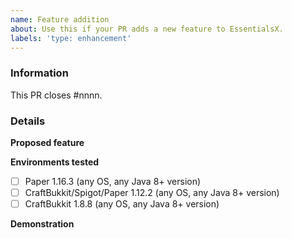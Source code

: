 ```yaml
---
name: Feature addition
about: Use this if your PR adds a new feature to EssentialsX.
labels: 'type: enhancement'
---
```


<!-- EssentialsX feature submission guide

NOTE: Failure to fill out this template properly may result in your PR being
      delayed or ignored without warning.

Don't put anything inside this block, as it will be hidden when you post your
PR. Make sure to also not type between any arrows in the template, as this text
will also be hidden.

Want to discuss your PR before submitting it? Join the EssentialsX Development
server: https://discord.gg/CUN7qVb

If you are submitting a new feature, please follow the following steps:

1.  Fill out the template in full.
      This includes providing screenshots and a link to the original feature 
      request. If there isn't an existing feature request, we strongly
      recommend opening a new feature request BEFORE opening your PR to
      implement it, as this allows us to review whether we're likely to accept
      your feature in advance, and also allows us to discuss possible
      implementations for the feature. If there is no associated feature
      request, your PR may be delayed or rejected without warning.
      
      You can open a new feature request by following this link:
      https://github.com/EssentialsX/Essentials/issues/new/choose

2.  If you are fixing a performance issue, please use the "Bug fix" PR template
      instead. This is better suited to performance issues.

3.  Include a demonstration.
      If you are adding commands, please provide screenshots and/or a video
      demonstration of the feature. Similarly, if you are adding new API,
      please include a link to example code that takes advantage of your
      proposed API. This will aid us in reviewing PRs and speed up the process
      significantly.

-->

### Information

<!--
    Replace #nnnn with the original issue. If this PR implements features from
    multiple issues, you should repeat the "fixes #nnnn" for each issue. 
-->

This PR closes #nnnn. 

### Details

**Proposed feature**  
<!-- Type a description of your proposed feature below this line. -->

**Environments tested**
<!--
    Below this line, put an "x" inside the box for the environments you have
    tested this bug fix on, and if relevant alter the OS and Java version
    accordingly. If this feature does not apply to an environment, strike
    through the environment using ~~strikethrough~~. If you have tested on
    other environments, add a new line with relevant details.
-->

- [ ] Paper 1.16.3 (any OS, any Java 8+ version)
- [ ] CraftBukkit/Spigot/Paper 1.12.2 (any OS, any Java 8+ version)
- [ ] CraftBukkit 1.8.8 (any OS, any Java 8+ version)

**Demonstration**
<!--
    Below this block, include screenshots/code snippets from before and after
    as necessary. If you have created or used a test case plugin, please link
    to a download of the plugin, source code and exact version used where
    possible.
-->
